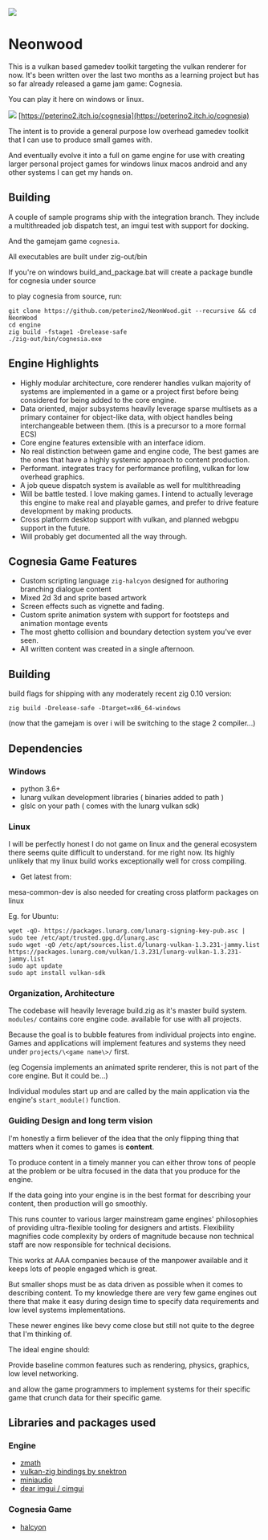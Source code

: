 
![](https://i.imgur.com/U3uyhEX.png)


# Neonwood

This is a vulkan based gamedev toolkit targeting the vulkan renderer for now.
It's been written over the last two months as a learning project but has so far
already released a game jam game: Cognesia.

You can play it here on windows or linux.

![](https://img.itch.zone/aW1hZ2UvMTc2ODYxOS8xMDM5OTAwOC5wbmc=/original/nuQmeN.png)
[https://peterino2.itch.io/cognesia](https://peterino2.itch.io/cognesia)

The intent is to provide a general purpose low overhead gamedev toolkit that I can
use to produce small games with.

And eventually evolve it into a full on game engine for use with creating larger
personal project games for windows linux macos android and any other systems I
can get my hands on.

## Building

A couple of sample programs ship with the integration branch. They include a
multithreaded job dispatch test, an imgui test with support for docking.

And the gamejam game `cognesia`.

All executables are built under zig-out/bin

If you're on windows build_and_package.bat will create a package bundle for
cognesia under source

to play cognesia from source, run:

```{bash}
git clone https://github.com/peterino2/NeonWood.git --recursive && cd NeonWood
cd engine
zig build -fstage1 -Drelease-safe
./zig-out/bin/cognesia.exe
```

## Engine Highlights

* Highly modular architecture, core renderer handles vulkan majority of systems are
implemented in a game or a project first before being considered for being added to
the core engine.
* Data oriented, major subsystems heavily leverage sparse multisets as a primary container
for object-like data, with object handles being interchangeable between them. (this is a precursor to a more formal ECS)
* Core engine features extensible with an interface idiom.
* No real distinction between game and engine code, The best games are the ones that have
a highly systemic approach to content production.
* Performant. integrates tracy for performance profiling, vulkan for low overhead graphics.
* A job queue dispatch system is available as well for multithreading
* Will be battle tested. I love making games. I intend to actually leverage this engine to
make real and playable games, and prefer to drive feature development by making products.
* Cross platform desktop support with vulkan, and planned webgpu support in the future.
* Will probably get documented all the way through.

## Cognesia Game Features

* Custom scripting language `zig-halcyon` designed for authoring branching dialogue content
* Mixed 2d 3d and sprite based artwork
* Screen effects such as vignette and fading.
* Custom sprite animation system with support for footsteps and animation montage events
* The most ghetto collision and boundary detection system you've ever seen.
* All written content was created in a single afternoon.


## Building

build flags for shipping with any moderately recent zig 0.10 version:

`zig build -Drelease-safe -Dtarget=x86_64-windows`

(now that the gamejam is over i will be switching to the stage 2 compiler...)

## Dependencies

### Windows

* python 3.6+
* lunarg vulkan development libraries ( binaries added to path )
* glslc on your path ( comes with the lunarg vulkan sdk)

### Linux

I will be perfectly honest I do not game on linux and the general ecosystem there seems quite difficult to understand.
for me right now. Its highly unlikely that my linux build works exceptionally well for cross compiling.

* Get latest from: [](https://packages.lunarg.com/)

mesa-common-dev is also needed for creating cross platform packages on linux

Eg. for Ubuntu:

```{bash}
wget -qO- https://packages.lunarg.com/lunarg-signing-key-pub.asc | sudo tee /etc/apt/trusted.gpg.d/lunarg.asc
sudo wget -qO /etc/apt/sources.list.d/lunarg-vulkan-1.3.231-jammy.list https://packages.lunarg.com/vulkan/1.3.231/lunarg-vulkan-1.3.231-jammy.list
sudo apt update
sudo apt install vulkan-sdk
```

### Organization, Architecture

The codebase will heavily leverage build.zig as it's master build system.
`modules/` contains core engine code. available for use with all projects.

Because the goal is to bubble features from individual projects into engine.
Games and applications will implement features and systems they need under `projects/\<game name\>/`
first.

(eg Cogensia implements an animated sprite renderer, this is not part of the core engine. But it could be...)

Individual modules start up and are called by the main application via the engine's `start_module()` function.

### Guiding Design and long term vision

I'm honestly a firm believer of the idea that the only flipping thing that matters when it comes to games is **content**.

To produce content in a timely manner you can either throw tons of people at the problem or be ultra focused in the data that you produce for the engine.

If the data going into your engine is in the best format for describing your content, then production will go smoothly.

This runs counter to various larger mainstream game engines' philosophies of providing ultra-flexible tooling for designers and artists. Flexibility magnifies code complexity by orders of magnitude because non technical staff are now responsible for technical decisions.

This works at AAA companies because of the manpower available and it keeps lots of people engaged which is great.

But smaller shops must be as data driven as possible when it comes to describing content. To my knowledge there are very few game engines out there that make it easy during design time to specify data requirements and low level systems implementations.

These newer engines like bevy come close but still not quite to the degree that I'm thinking of.

The ideal engine should:

Provide baseline common features such as rendering, physics, graphics, low level networking.

and allow the game programmers to implement systems for their specific game that crunch data for their specific game.


## Libraries and packages used

### Engine

* [zmath](https://github.com/michal-z/zig-gamedev/tree/main/libs/zmath)
* [vulkan-zig bindings by snektron](https://github.com/Snektron/vulkan-zig)
* [miniaudio](https://github.com/mackron/miniaudio)
* [dear imgui / cimgui](https://github.com/cimgui/cimgui)

### Cognesia Game

* [halcyon](https://github.com/peterino2/zig-halcyon)

